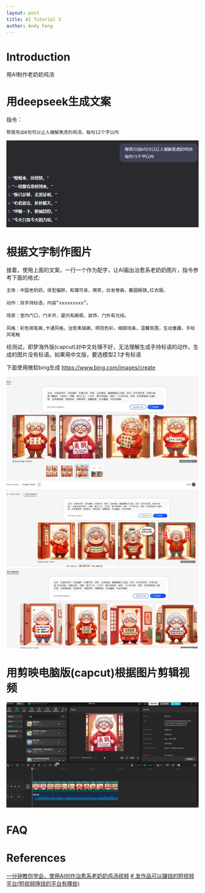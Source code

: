 ```yaml
---
layout: post
title: AI Tutorial 3
author: Andy Feng
---
```

# Introduction
用AI制作老奶奶鸡汤
# 用deepseek生成文案
指令：
```
帮我写出6句可以让人缓解焦虑的鸡汤，每句12个字以内
```

![](/images/posts/2025-05-11-ai-23.jpg)
# 根据文字制作图片
接着，使用上面的文案，一行一个作为配字，让AI画出治愈系老奶奶图片，指令参考下面的格式:

```
主体：中国老奶奶，体型偏胖，和蔼可亲，微笑，白发卷曲，戴圆眼镜,红衣服。

动作：双手持标语，内容“xxxxxxxxx”。

场景：室内门口，门半开，屋内有画框、装饰，门外有光线。

风格：彩色简笔画,卡通风格，治愈素插画，明亮色彩，细腻线条，温馨氛围，生动童趣，手绘风笔触
```

经测试，即梦海外版(capcut)对中文处理不好，无法理解生成手持标语的动作，生成的图片没有标语。如果用中文版，要选模型2.1才有标语

下面使用微软bing生成 https://www.bing.com/images/create

![](/images/posts/2025-05-11-ai-26.jpg)
![](/images/posts/2025-05-11-ai-27.jpg)
![](/images/posts/2025-05-11-ai-28.jpg)
# 用剪映电脑版(capcut)根据图片剪辑视频
![](/images/posts/2025-05-11-ai-29.jpg)
# FAQ

# References 
[一分钟教你学会，使用AI创作治愈系老奶奶鸡汤视频](https://www.youtube.com/watch?v=LmIYsGUVV-8)
[# 发作品可以赚钱的短视频平台(短视频挣钱的平台有哪些)](https://www.amz123.com/ask/ShjBoGWI)